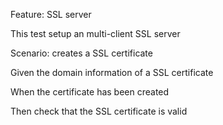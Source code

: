 Feature: SSL server

This test setup an multi-client SSL server


Scenario: creates a SSL certificate 

Given the domain information of a SSL certificate  

When the certificate has been created 

Then check that the SSL certificate is valid



